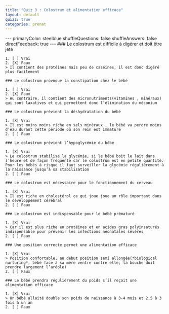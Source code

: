 ```yaml
---
title: "Quiz 3 : Colostrum et alimentation efficace"
layout: default
quizz: true
categories: prenat
--- 
```

<div class="quizdown">
    ---
    primaryColor: steelblue
    shuffleQuestions: false
    shuffleAnswers: false
    directFeedback: true
    ---
    ### Le colostrum est difficile à digérer et doit être jeté
	
    1. [ ] Vrai
    2. [X] Faux
	> Il contient des protéines mais peu de caséines, il est donc digéré plus facilement

    ### Le colostrum provoque la constipation chez le bébé
	
    1. [ ] Vrai
    2. [X] Faux
	> Au contraire, il contient des micronutriments(vitamines , minéraux) qui sont laxatives et qui permettent donc l’élimination du méconium

    ### Le colostrum prévient la déshydratation du bébé
	
    1. [X] Vrai
	> Il est moins moins riche en sels minéraux , le bébé va perdre moins d’eau durant cette période où son rein est immature
    2. [ ] Faux

    ### Le colostrum prévient l’hypoglycémie du bébé
	
    1. [X] Vrai
	> Le colostrum stabilise la glycémie, si le bébé boit le lait dans l’heure et de façon fréquente car le colostrum est en petite quantité. Pour les bébés à risque il faut surveiller la glycémie régulièrement à la naissance jusqu’à sa stabilisation
    2. [ ] Faux

    ### Le colostrum est nécessaire pour le fonctionnement du cerveau
	
    1. [X] Vrai
	> Il est riche en cholestérol ce qui joue joue un rôle important dans le développement cérébral
    2. [ ] Faux

    ### Le colostrum est indispensable pour le bébé prématuré
	
    1. [X] Vrai
	> Car il est plus riche en protéines et en acides gras polyinsaturés indispensable pour prévenir les infections néonatales sévères
    2. [ ] Faux

    ### Une position correcte permet une alimentation efficace
	
    1. [X] Vrai
	> Position confortable, au début position semi allongée(*biological nurturing*, bébé face à sa mère ventre contre elle, la bouche doit prendre largement l’aréole)
    2. [ ] Faux

    ### Le bébé prendra régulièrement du poids s’il reçoit une alimentation efficace
	
    1. [X] Vrai
	> Un bébé allaité double son poids de naissance à 3-4 mois et 2,5 à 3 fois à un an
    2. [ ] Faux

	
</div>
